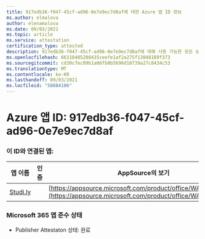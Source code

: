 ```yaml
---
title: 917edb36-f047-45cf-ad96-0e7e9ec7d8af에 대한 Azure 앱 ID 정보
ms.author: elmalova
author: elenamalova
ms.date: 09/03/2021
ms.topic: article
ms.service: attestation
certification_type: attested
description: 917edb36-f047-45cf-ad96-0e7e9ec7d8af에 대해 사용 가능한 모든 보안 및 규정 준수 정보입니다.
ms.openlocfilehash: 66318405208435ceefe1af2a275f13048189f373
ms.sourcegitcommit: cd30c7ec09b1a06fb0b5696d10739a27c8434c53
ms.translationtype: MT
ms.contentlocale: ko-KR
ms.lasthandoff: 09/03/2021
ms.locfileid: "58884106"
---
```

# <a name="azure-app-id-917edb36-f047-45cf-ad96-0e7e9ec7d8af"></a>Azure 앱 ID: 917edb36-f047-45cf-ad96-0e7e9ec7d8af


### <a name="apps-associated-with-this-id"></a>이 ID와 연결된 앱:
| **앱 이름** | **인증** | **AppSource의 보기** |
|--------------|---------------|-----------------------|
| [Studi.ly](https://docs.microsoft.com/microsoft-365-app-certification/forward/WA200001668) |  | [https://appsource.microsoft.com/product/office/WA200001668](https://appsource.microsoft.com/product/office/WA200001668) |

### <a name="microsoft-365-app-compliance-status"></a>Microsoft 365 앱 준수 상태
- Publisher Attestaton 상태: 완료
